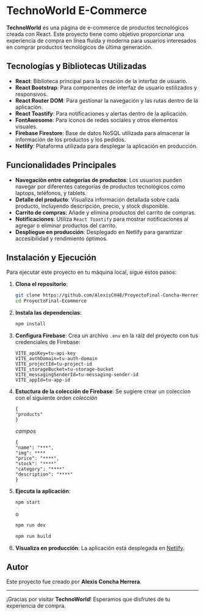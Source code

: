 # TechnoWorld E-Commerce

**TechnoWorld** es una página de e-commerce de productos tecnológicos creada con React. Este proyecto tiene como objetivo proporcionar una experiencia de compra en línea fluida y moderna para usuarios interesados en comprar productos tecnológicos de última generación.

## Tecnologías y Bibliotecas Utilizadas

- **React**: Biblioteca principal para la creación de la interfaz de usuario.
- **React Bootstrap**: Para componentes de interfaz de usuario estilizados y responsivos.
- **React Router DOM**: Para gestionar la navegación y las rutas dentro de la aplicación.
- **React Toastify**: Para notificaciones y alertas dentro de la aplicación.
- **FontAwesome**: Para íconos de redes sociales y otros elementos visuales.
- **Firebase Firestore**: Base de datos NoSQL utilizada para almacenar la información de los productos y los pedidos.
- **Netlify**: Plataforma utilizada para desplegar la aplicación en producción.

## Funcionalidades Principales

- **Navegación entre categorías de productos**: Los usuarios pueden navegar por diferentes categorías de productos tecnológicos como laptops, teléfonos, y tablets.
- **Detalle del producto**: Visualiza información detallada sobre cada producto, incluyendo descripción, precio, y stock disponible.
- **Carrito de compras**: Añade y elimina productos del carrito de compras.
- **Notificaciones**: Utiliza `React Toastify` para mostrar notificaciones al agregar o eliminar productos del carrito.
- **Despliegue en producción**: Desplegado en Netlify para garantizar accesibilidad y rendimiento óptimos.

## Instalación y Ejecución

Para ejecutar este proyecto en tu máquina local, sigue estos pasos:

1. **Clona el repositorio**:
    ```sh
    git clone https://github.com/AlexisCH48/ProyectoFinal-Concha-Herrera.git
    cd ProyectoFinal-Ecommerce
    ```

2. **Instala las dependencias**:
    ```sh
    npm install
    ```

3. **Configura Firebase**:
    Crea un archivo `.env` en la raíz del proyecto con tus credenciales de Firebase:
    ```
    VITE_apiKey=tu-api-key
    VITE_authDomain=tu-auth-domain
    VITE_projectId=tu-project-id
    VITE_storageBucket=tu-storage-bucket
    VITE_messagingSenderId=tu-messaging-sender-id
    VITE_appId=tu-app-id
    ```

4. **Estuctura de la colección de Firebase**:
    Se sugiere crear un coleccion con el siguiente orden 
    *colección*
    ```
    {
    "products"
    }
    ```
    *campos*
    ```
    { 
    "name": "***",
    "img": ****
    "price": "****",
    "stock": "****"
    "category": "****"
    "description": "****"
    }
    ```

5. **Ejecuta la aplicación**:
    ```sh
    npm start
    ```
    o
    ```sh
    npm run dev
    ```
     ```sh
    npm run build
    ```

6. **Visualiza en producción**:
    La aplicación está desplegada en [Netlify](https://super-mandazi-a24272.netlify.app/).

## Autor

Este proyecto fue creado por **Alexis Concha Herrera**.

---

¡Gracias por visitar **TechnoWorld**! Esperamos que disfrutes de tu experiencia de compra.
